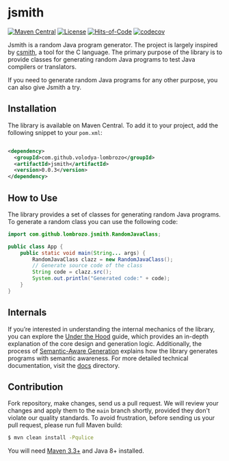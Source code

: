 # jsmith

[![Maven Central](https://maven-badges.herokuapp.com/maven-central/com.github.volodya-lombrozo/jsmith/badge.svg)](https://maven-badges.herokuapp.com/maven-central/com.github.volodya-lombrozo/jsmith)
[![License](https://img.shields.io/badge/license-MIT-green.svg)](https://github.com/volodya-lombrozo/jsmith/blob/main/LICENSE.txt)
[![Hits-of-Code](https://hitsofcode.com/github/volodya-lombrozo/jsmith?branch=main&label=Hits-of-Code)](https://hitsofcode.com/github/volodya-lombrozo/jsmith/view?branch=main&label=Hits-of-Code)
[![codecov](https://codecov.io/gh/volodya-lombrozo/jsmith/branch/main/graph/badge.svg)](https://codecov.io/gh/volodya-lombrozo/jsmith)

Jsmith is a random Java program generator. The project is largely inspired by
[csmith](https://github.com/csmith-project/csmith), a tool for the C language.
The primary purpose of the library is to provide classes for generating random
Java programs to test Java compilers or translators.

If you need to generate random Java programs for any other purpose, you can also
give Jsmith a try.

## Installation

The library is available on Maven Central. To add it to your project, add the
following snippet to your `pom.xml`:

```xml

<dependency>
  <groupId>com.github.volodya-lombrozo</groupId>
  <artifactId>jsmith</artifactId>
  <version>0.0.3</version>
</dependency>
```

## How to Use

The library provides a set of classes for generating random Java programs. To
generate a random class you can use the following code:

```java
import com.github.lombrozo.jsmith.RandomJavaClass;

public class App {
    public static void main(String... args) {
        RandomJavaClass clazz = new RandomJavaClass();
        // Generate source code of the class
        String code = clazz.src();
        System.out.println("Generated code:" + code);
    }
}
```

## Internals

If you’re interested in understanding the internal mechanics of the library, you
can explore the [Under the Hood](docs/under_the_hood.md) guide, which provides
an in-depth explanation of the core design and generation logic. Additionally,
the process of [Semantic-Aware Generation](docs/semantic_aware_generation.md)
explains how the library generates programs with semantic awareness. For more
detailed technical documentation, visit the [docs](docs) directory.

## Contribution

Fork repository, make changes, send us a pull request. We will review your
changes and apply them to the `main` branch shortly, provided they don't violate
our quality standards. To avoid frustration,
before sending us your pull request, please run full Maven build:

```bash
$ mvn clean install -Pqulice
```

You will need [Maven 3.3+](https://maven.apache.org) and Java 8+ installed.